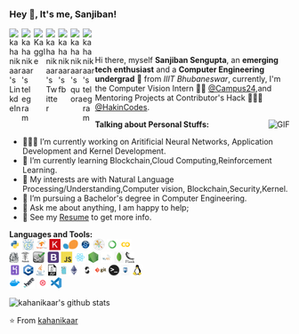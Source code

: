### Hey 👋, It's me, Sanjiban!

<a href="https://www.linkedin.com/in/sanjiban-sengupta/">
  <img align="left" alt="kahanikaar's LinkdeIn" width="22px" src="https://cdn.jsdelivr.net/npm/simple-icons@v3/icons/linkedin.svg" />
</a>
<a href="mailto:sanjiban.sg@gmail.com">
  <img align="left" alt="kahanikaar's telegram" width="22px" src="https://cdn.jsdelivr.net/npm/simple-icons@v3/icons/gmail.svg" />
</a>
<a href="https://www.kaggle.com/sanjibansengupta">
  <img align="left" alt="Kaggle" width="22px" src="https://cdn.jsdelivr.net/npm/simple-icons@3.1.0/icons/kaggle.svg" />
</a>
<a href="https://www.twitter.com/kahanikaar_">
  <img align="left" alt="kahanikaar's Twitter" width="22px" src="https://cdn.jsdelivr.net/npm/simple-icons@v3/icons/twitter.svg" />
</a>
<a href="https://www.facebook.com/sanjiban.sg">
  <img align="left" alt="kahanikaar's fb" width="22px" src="https://cdn.jsdelivr.net/npm/simple-icons@v3/icons/facebook.svg" />
</a>
<a href="https://www.quora.com/profile/Sanjiban-Sengupta">
  <img align="left" alt="kahanikaar's quora" width="22px" src="https://cdn.jsdelivr.net/npm/simple-icons@v3/icons/quora.svg" />
</a>
<a href="https://t.me/sanjibansengupta">
  <img align="left" alt="kahanikaar's telegram" width="22px" src="https://cdn.jsdelivr.net/npm/simple-icons@v3/icons/telegram.svg" />
</a>




<br />
<br />

Hi there, myself **Sanjiban Sengupta**, an **emerging tech enthusiast** and a **Computer Engineering undergrad** 🚀 from *IIIT  Bhubaneswar*, currently, I'm the Computer Vision Intern 🙍🏽‍ [@Campus24](https://www.linkedin.com/company/campus24/),and Mentoring Projects at Contributor's Hack  👨🏽‍💼[@HakinCodes](https://www.github.com/hakincodes). 

  <img align="right" alt="GIF" src="https://i.pinimg.com/originals/e4/26/70/e426702edf874b181aced1e2fa5c6cde.gif" />

**Talking about Personal Stuffs:**

- 👨🏽‍💻 I’m currently working on Aritificial Neural Networks, Application Development and Kernel Development.   
- 🌱 I’m currently learning Blockchain,Cloud Computing,Reinforcement Learning. 
- 🤔 My interests are with Natural Language Processing/Understanding,Computer vision, Blockchain,Security,Kernel.
- 💼 I’m pursuing a Bachelor's degree in Computer Engineering.
- 💬 Ask me about anything, I am happy to help;
- 📝 See my [Resume](https://drive.google.com/file/d/1uOVvdTlwI5Eusv8F6jqgpuBGMfIeyz7K/view?usp=sharing) to get more info.


**Languages and Tools:**  
<code><img height="20" alt="python" src="https://raw.githubusercontent.com/github/explore/80688e429a7d4ef2fca1e82350fe8e3517d3494d/topics/python/python.png"></code>
<code><img height="20" src="https://raw.githubusercontent.com/kahanikaar/kahanikaar/master/Files/watson-ibm-question-answering-artificial-intelligence-natural-language-understanding-ibm.jpg?token=AJRJY35ZBWTJ4MQSLMG36VK7NBKQO"></code>
<code><img height="20" src="https://raw.githubusercontent.com/github/explore/80688e429a7d4ef2fca1e82350fe8e3517d3494d/topics/tensorflow/tensorflow.png"></code>
<code><img height="20" src="https://raw.githubusercontent.com/kahanikaar/kahanikaar/master/Files/keras.png?token=AJRJY34UHXZGLVZSIZ3KCHC7NBIUC"></code>
<code><img height="20" src="https://raw.githubusercontent.com/kahanikaar/kahanikaar/master/Files/scikit-learn-logo-notext-1.png?token=AJRJY34Y4IQEXDHJZWHQLMC7NBIZ4"></code>
<code><img height="20" src="https://raw.githubusercontent.com/kahanikaar/kahanikaar/master/Files/scipy.jpeg?token=AJRJY3755HVQIFBJFFAY2AS7NBI4Y"></code>
<code><img height="20" alt="matplotlib" src="https://raw.githubusercontent.com/kahanikaar/kahanikaar/master/Files/Matplotlib_icon.svg.png?token=AJRJY373W43YDP6BBGAICSK7NBG5I"></code>
<code><img height="20" alt="anaconda" src="https://raw.githubusercontent.com/kahanikaar/kahanikaar/master/Files/OTQJVNSSIAHO-180x180.JPEG?token=AJRJY3Z3TBOTNEVPOEX4YWK7NBHCQ"></code>
<code><img height="20" alt="colab" src="https://raw.githubusercontent.com/kahanikaar/kahanikaar/master/Files/colab_favicon_256px.png?token=AJRJY346SYX2MDFHLI3FDW27NBHHG"></code>  
<code><img height="20" alt="beautifulsoup" src="https://raw.githubusercontent.com/kahanikaar/kahanikaar/master/Files/10.1.jpg?token=AJRJY3ZK5HRNCODBDJ5FUN27NBGW2"></code>
<code><img height="20" alt="requests" src="https://raw.githubusercontent.com/kahanikaar/kahanikaar/master/Files/requests.jpeg?token=AJRJY36EZAAHUDMSCJCDUXS7NBIW4"></code>
<code><img height="20" alt="selenium" src="https://raw.githubusercontent.com/kahanikaar/kahanikaar/master/Files/1122170.png?token=AJRJY3YBXJKRRFQPGAA2IMK7NBG2Q"></code>
<code><img height="20" src="https://raw.githubusercontent.com/kahanikaar/kahanikaar/master/Files/bootstrap-4.svg?token=AJRJY372DBS4EBEJTSIA43S7NBHFI"></code>
<code><img height="20" src="https://raw.githubusercontent.com/github/explore/80688e429a7d4ef2fca1e82350fe8e3517d3494d/topics/javascript/javascript.png"></code>
<code><img height="20" src="https://raw.githubusercontent.com/github/explore/80688e429a7d4ef2fca1e82350fe8e3517d3494d/topics/react/react.png"></code>
<code><img height="20" src="https://raw.githubusercontent.com/github/explore/80688e429a7d4ef2fca1e82350fe8e3517d3494d/topics/nodejs/nodejs.png"></code>
<code><img height="20" src="https://raw.githubusercontent.com/github/explore/80688e429a7d4ef2fca1e82350fe8e3517d3494d/topics/mysql/mysql.png"></code>
<code><img height="20" src="https://raw.githubusercontent.com/kahanikaar/kahanikaar/master/Files/mongodb.jpeg?token=AJRJY36BPCWLZUJJDN4FYYK7NBKKW"></code>
<code><img height="20" src="https://raw.githubusercontent.com/kahanikaar/kahanikaar/master/Files/flask.svg?token=AJRJY36MBLXNLL4O2BJUJA27NBIHQ"></code>  
<code><img height="20" src="https://raw.githubusercontent.com/kahanikaar/kahanikaar/master/Files/heroku(1).png?token=AJRJY35U2LJIALDPUCB4L627NBKIA"></code>
<code><img height="20" src="https://raw.githubusercontent.com/github/explore/80688e429a7d4ef2fca1e82350fe8e3517d3494d/topics/cpp/cpp.png"></code>
<code><img height="20" alt="java" src="https://raw.githubusercontent.com/kahanikaar/kahanikaar/master/Files/java-14.svg?token=AJRJY3YMLCVSFOSZGWQBYNC7NBFIM"></code>
<code><img height="20" alt="jsp" src="https://raw.githubusercontent.com/kahanikaar/kahanikaar/master/Files/jsp.png?token=AJRJY34Q7AKKUUETJJJQ5WS7NBKUI"></code>
<code><img height="20" src="https://github.com/kahanikaar/kahanikaar/blob/master/Files/golang-gopher.svg"></code>
<code><img height="20" src="https://raw.githubusercontent.com/kahanikaar/kahanikaar/master/Files/1200px-Ethereum-icon-purple.svg.png?token=AJRJY357I5VUC3M7FBWR72C7NBJ26"></code>
<code><img height="20" src="https://raw.githubusercontent.com/kahanikaar/kahanikaar/master/Files/1300px-Solidity_logo.svg.png?token=AJRJY35TE64Z4JSS5LTRZK27NBJ7O"></code>
<code><img height="20" src="https://raw.githubusercontent.com/github/explore/80688e429a7d4ef2fca1e82350fe8e3517d3494d/topics/git/git.png"></code>
<code><img height="20" src="https://raw.githubusercontent.com/github/explore/80688e429a7d4ef2fca1e82350fe8e3517d3494d/topics/terminal/terminal.png"></code>
<code><img height="20" src="https://raw.githubusercontent.com/kahanikaar/kahanikaar/master/Files/flat%2C750x%2C075%2Cf-pad%2C750x1000%2Cf8f8f8.jpg?token=AJRJY36M2FKYLOKXLVX2V7K7NBIKY"></code>
<code><a href="https://www.linux.org/" target="_blank"><img height="20" src="https://raw.githubusercontent.com/kahanikaar/kahanikaar/master/Files/linux-tux.svg?token=AJRJY3ZWJ3H3JXRYOBL6VRS7NBE6A"></a></code>  
<code><img height="20" alt="docker" src="https://raw.githubusercontent.com/kahanikaar/kahanikaar/master/Files/iconfinder_97_Docker_logo_logos_4373190.png?token=AJRJY367GHW3ZXOQ4N6WNG27NBIDI"></code>
<code><img height="20" src="https://raw.githubusercontent.com/kahanikaar/kahanikaar/master/Files/HERE_logo.svg.png?token=AJRJY367HV7IWH26LQZ6N5C7NBKD2"></code>
<code><img height="20" src="https://raw.githubusercontent.com/kahanikaar/kahanikaar/master/Files/twilio-mark-red.png?token=AJRJY3ZGXQ4BNL6AUEPJT5C7NBKOE"></code> 
<code><img height="20" src="https://raw.githubusercontent.com/kahanikaar/kahanikaar/9dcb48195bc0da24f57453300beedca42fb86078/Files/visual-studio-code-1.svg?token=AJRJY37IEN3WFGSH4W52NTK7L4N3U"></code>  

![kahanikaar's github stats](https://github-readme-stats.vercel.app/api?username=kahanikaar&show_icons=true&hide_border=true)

⭐️ From [kahanikaar](https://github.com/kahanikaar)
